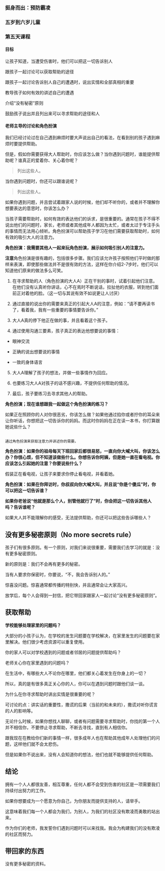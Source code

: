 ### 挺身而出：预防霸凌

### 五岁到六岁儿童

### 第五天课程

#### 目标

让孩子知道，当遭受伤害时，他们可以把这一切告诉别人

跟孩子一起讨论可以获取帮助的途径

跟孩子一起讨论告诉别人自己的遭遇时，说出实情和全部真相的重要

教导孩子如何有效的讲述自己的遭遇

介绍“没有秘密”原则

鼓励孩子说出并且列出来可以寻求帮助的途径和人

#### 老师主导的讨论和角色扮演

我们已经讨论过在自己遇到麻烦时要大声说出自己的看法，在看到别的孩子遇到麻烦时要提供帮助。

但是，假如你需要获得大人帮助时，你应该怎么做？当你遇到问题时，谁能提供帮助呢？谁真正的爱着你、关心着你呢？

> 列出这些人。

当你遇到问题时，你还可以跟谁说呢？

> 列出这些人。

如果你遇到问题，并且尝试着跟家人说的时候，他们却不听你的，或者并不理解你想要表达的意思时，你该怎么办？

当孩子需要帮助时，如何有效的表达他们的诉求，是很重要的。通常在孩子不得不说出他们的问题时，家长，老师或者其他成年人都因为太忙，或者太过于专注手头的事情而无法用心倾听。角色扮演可以帮助孩子学习在他们需要获取帮助时，如何有效的吸引大人的注意力。

**角色扮演：我需要其他人一起来玩角色扮演，展示如何吸引别人的注意力。**

**注意**角色扮演是很有趣的，包括很多步骤。我们应该允许孩子按照他们平时做的那样来表演，即使那些做法并不是很有效的方法，这样在你介绍2-7步时，他们可以知道他们原来的做法多么可笑。

1. 在寻求帮助的人（角色扮演的大人A）正在干别的事时，试着引起他们注意。在他们没有认真听你讲话，心不在焉时不断说话，拉扯他的衣服，转到他们面前正对着他的脸。（这一切与其说有效不如说更让人讨厌）

2. 通过直接的说出你的需要来真正的引起大人A的注意，例如：“请不要再读书了，看着我，我有一些重要的事情要告诉你。”

3. 大人A真的停下他正在做的事，并且看着这个孩子。

4. 通过使用沟通三要素，孩子真正的表达他想要说的事情：

  * 眼神交流

  * 正确的说出想要说的事情

  * 一致的身体语言


5. 大人A理解了孩子的想法，并做一些事情作为回应。

6. 也要练习大人A对孩子的话不感兴趣，不提供任何帮助的情况。

7. 最后，孩子要练习去寻求其他人的帮助。


**角色扮演；现在谁想跟我一起做这个角色扮演的练习？**

如果正在照顾你的人对你很恶劣，你该怎么做？如果他通过掐你或者拧你的耳朵来让你听话，你想把这一切告诉你的妈妈。而这时你妈妈在正在读一本书，你打算跟她说些什么？

```

通过角色扮演来获取注意力并讲述你的需要。

```

**角色扮演：如果你的祖母每天下班回家后都很易怒，一直向你大喊大叫，你该怎么办？你很心烦，但不知道该做些什么。你想告诉你阿姨，但是她一直在看电视。你应该怎么引起她的注意？你要说些什么？**

假装正在看电视，让孩子来要求你停止看电视，并看着她。

**角色扮演：如果在你拜访时，你叔叔向你大喊大叫，并且说“你是个傻瓜”时，你可以把这一切告诉谁？**

**如果你老爸说“他就是那么个人，别管他就行了”时，你会把这一切告诉其他人吗？告诉谁呢？**

如果大人并不能理解你的感受，无法提供帮助，你还可以把这些告诉哪些人？

## 没有更多秘密原则（No more secrets rule）

孩子们有很多原则。有一个原则，对我们来说很重要，需要我们去学习的就是：没有更多秘密原则。

新的原则是：我们不会再有更多的秘密。

当有人要求你保密时，你要说，“不，我会告诉别人的。”

惊喜没问题。惊喜通常都传播的特别快，并且通常会让大家高兴。

放学后，每个人会得到一封信，把它带回家跟家人一起讨论“没有更多秘密原则”。

## 获取帮助

**学校能够处理家里的问题吗？**

大部分的小孩子认为，在学校的发生问题要在学校解决，在家里发生的问题要在家里解决。他们很少考虑资源可以重复使用。

你的家人可以对学校遇到的问题或者邻居的问题提供帮助吗？

老师关心你在家里遇到的问题吗？

在生活中，有哪些大人不论你在哪里，他们都关心着发生在你身上的一切？

所以，真的是有很多真正关心你的人，你可以在遇到问题时跟他们谈一谈。

为什么在你寻求帮助时讲出实情是很重要的呢？

可讨论的点：讲实话的重要性，撒谎的后果（当前的和未来的），撒谎对听你谎言的人的影响等。

无论什么时候，如果你想找人聊聊，或者有问题需要寻求帮助时，你找的第一个人并不相信你，不要停止寻求帮助，不断去寻找，直到有人相信你。

跟我现在在教给你们新的事情一样，很多成年人也在帮助其他成年人处理他们的问题，这样他们就不会太悲伤。

但是如果你不说出来，没有人会知道你的想法，他们也就不能够提供任何帮助。

## 结论

拥有一个人人都很友善，相互尊重，任何人都不会受到伤害的社区是一项需要我们持续付出努力的工作。

如果你想要成为一个愿意为你自己，为你朋友而提供支持的人，请举手。

这意味着我们每一个人都会为我们，为别人，为我们的社区没有欺凌而勇敢的站出来。

作为你们的老师，我发誓你们遇到问题时可以来找我。我会为构建我们的没有欺凌的社区而努力。

## 带回家的东西

没有更多秘密的资料。


